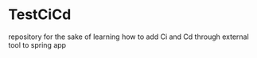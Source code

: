 # TestCiCd
repository for the sake of learning how to add Ci and Cd through external tool to spring app
